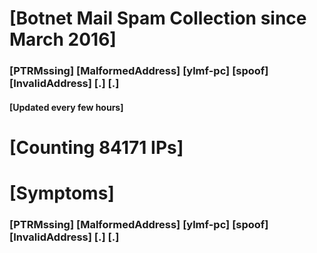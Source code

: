# [Botnet Mail Spam Collection since March 2016]
### [PTRMssing] [MalformedAddress] [ylmf-pc] [spoof] [InvalidAddress] [.] [.]
#### [Updated every few hours]

# [Counting 84171 IPs]

# [Symptoms] 
###   [PTRMssing] [MalformedAddress] [ylmf-pc] [spoof] [InvalidAddress] [.] [.]
